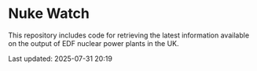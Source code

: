 # Nuke Watch

This repository includes code for retrieving the latest information available on the output of EDF nuclear power plants in the UK.

Last updated: 2025-07-31 20:19